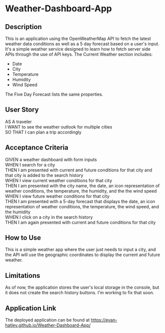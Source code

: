 # Weather-Dashboard-App

## Description
This is an application using the OpenWeatherMap API to fetch the latest weather data conditions as well as a 5 day forecast based on a user's input. It's a simple weather service designed to learn how to fetch server side APIs through the use of API keys. The Current Weather section includes:
- Date  
- City  
- Temperature  
- Humidity  
- Wind Speed  

The Five Day Forecast lists the same properties.

## User Story
AS A traveler  
I WANT to see the weather outlook for multiple cities  
SO THAT I can plan a trip accordingly  

## Acceptance Criteria
GIVEN a weather dashboard with form inputs  
WHEN I search for a city  
THEN I am presented with current and future conditions for that city and that city  is added to the search history  
WHEN I view current weather conditions for that city  
THEN I am presented with the city name, the date, an icon representation of weather conditions, the temperature, the humidity, and the the wind speed  
WHEN I view future weather conditions for that city  
THEN I am presented with a 5-day forecast that displays the date, an icon representation of weather conditions, the temperature, the wind speed, and the humidity  
WHEN I click on a city in the search history  
THEN I am again presented with current and future conditions for that city  

## How to Use
This is a simple weather app where the user just needs to input a city, and the API will use the geographic coordinates to display the current and future weather.

## Limitations
As of now, the application stores the user's local storage in the console, but it does not create the search history buttons. I'm working to fix that soon.

## Application Link
The deployed application can be found at https://evan-hatley.github.io/Weather-Dashboard-App/
